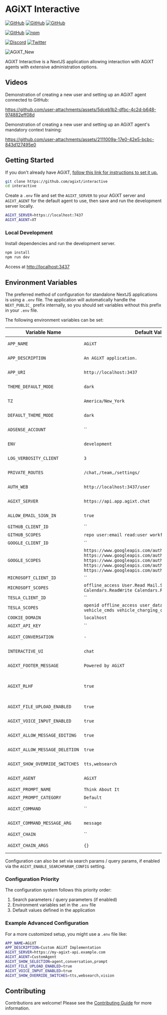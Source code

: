 # AGiXT Interactive

[![GitHub](https://img.shields.io/badge/GitHub-AGiXT%20Core-blue?logo=github&style=plastic)](https://github.com/Josh-XT/AGiXT) [![GitHub](https://img.shields.io/badge/GitHub-AGiXT%20Interactive%20UI-blue?logo=github&style=plastic)](https://github.com/AGiXT/AGiXT-Interactive) [![GitHub](https://img.shields.io/badge/GitHub-AGiXT%20StreamLit%20UI-blue?logo=github&style=plastic)](https://github.com/AGiXT/streamlit)

[![GitHub](https://img.shields.io/badge/GitHub-AGiXT%20TypeScript%20SDK-blue?logo=github&style=plastic)](https://github.com/AGiXT/typescript-sdk) [![npm](https://img.shields.io/badge/npm-AGiXT%20TypeScript%20SDK-blue?logo=npm&style=plastic)](https://www.npmjs.com/package/agixt)

[![Discord](https://img.shields.io/discord/1097720481970397356?label=Discord&logo=discord&logoColor=white&style=plastic&color=5865f2)](https://discord.gg/d3TkHRZcjD)
[![Twitter](https://img.shields.io/badge/Twitter-Follow_@Josh_XT-blue?logo=twitter&style=plastic)](https://twitter.com/Josh_XT)

![AGiXT_New](https://github.com/user-attachments/assets/14a5c1ae-6af8-4de8-a82e-f24ea52da23f)

AGiXT Interactive is a NextJS application allowing interaction with AGiXT agents with extensive administration options.

## Videos

Demonstration of creating a new user and setting up an AGiXT agent connected to GitHub:

https://github.com/user-attachments/assets/5dceb1b2-dfbc-4c2d-b648-974882eff08d

Demonstration of creating a new user and setting up an AGiXT agent's mandatory context training:

https://github.com/user-attachments/assets/2111009a-17e0-42e5-bcbc-843d127495e0

## Getting Started

If you don't already have AGiXT, [follow this link for instructions to set it up.](https://github.com/Josh-XT/AGiXT#quick-start-guide)

```bash
git clone https://github.com/agixt/interactive
cd interactive
```

Create a `.env` file and set the `AGIXT_SERVER` to your AGiXT server and `AGIXT_AGENT` for the default agent to use, then save and run the development server locally.

```bash
AGIXT_SERVER=https://localhost:7437
AGIXT_AGENT=XT
```

### Local Development

Install dependencies and run the development server.

```bash
npm install
npm run dev
```

Access at <http://localhost:3437>

## Environment Variables

The preferred method of configuration for standalone NextJS applications is using a `.env` file. The application will automatically handle the `NEXT_PUBLIC_` prefix internally, so you should set variables without this prefix in your `.env` file.

The following environment variables can be set:

| Variable Name | Default Value | Description |
| --- | --- | --- |
| `APP_NAME` | `AGiXT` | The name of the AGiXT application. |
| `APP_DESCRIPTION` | `An AGiXT application.` | Description of the AGiXT application. |
| `APP_URI` | `http://localhost:3437` | The URI of the AGiXT application. |
| `THEME_DEFAULT_MODE` | `dark` | The default theme mode for AGiXT. |
| `TZ` | `America/New_York` | The timezone used by the application. |
| `DEFAULT_THEME_MODE` | `dark` | Alternative setting for the default theme mode. |
| `ADSENSE_ACCOUNT` | `` | Google AdSense account ID if applicable. |
| `ENV` | `development` | Environment mode (development/production). |
| `LOG_VERBOSITY_CLIENT` | `3` | Client-side logging verbosity level. |
| `PRIVATE_ROUTES` | `/chat,/team,/settings/` | Routes that require authentication. |
| `AUTH_WEB` | `http://localhost:3437/user` | Authentication web endpoint. |
| `AGIXT_SERVER` | `https://api.app.agixt.chat` | The server address for AGiXT. |
| `ALLOW_EMAIL_SIGN_IN` | `true` | Whether to allow email sign-in. |
| `GITHUB_CLIENT_ID` | `` | GitHub OAuth client ID. |
| `GITHUB_SCOPES` | `repo user:email read:user workflow` | GitHub OAuth scopes. |
| `GOOGLE_CLIENT_ID` | `` | Google OAuth client ID. |
| `GOOGLE_SCOPES` | `https://www.googleapis.com/auth/userinfo.profile https://www.googleapis.com/auth/userinfo.email https://www.googleapis.com/auth/calendar.events.owned https://www.googleapis.com/auth/contacts.readonly https://www.googleapis.com/auth/gmail.modify` | Google OAuth scopes. |
| `MICROSOFT_CLIENT_ID` | `` | Microsoft OAuth client ID. |
| `MICROSOFT_SCOPES` | `offline_access User.Read Mail.Send Calendars.ReadWrite Calendars.ReadWrite.Shared` | Microsoft OAuth scopes. |
| `TESLA_CLIENT_ID` | `` | Tesla OAuth client ID. |
| `TESLA_SCOPES` | `openid offline_access user_data vehicle_device_data vehicle_cmds vehicle_charging_cmds vehicle_location` | Tesla OAuth scopes. |
| `COOKIE_DOMAIN` | `localhost` | Domain for cookies. |
| `AGIXT_API_KEY` | `` | API key for AGiXT. |
| `AGIXT_CONVERSATION` | `-` | The name of the conversation in AGiXT. |
| `INTERACTIVE_UI` | `chat` | The interactive UI mode for AGiXT. |
| `AGIXT_FOOTER_MESSAGE` | `Powered by AGiXT` | The footer message displayed in AGiXT. |
| `AGIXT_RLHF` | `true` | Whether RLHF (Reinforcement Learning from Human Feedback) is enabled. |
| `AGIXT_FILE_UPLOAD_ENABLED` | `true` | Whether file upload is enabled. |
| `AGIXT_VOICE_INPUT_ENABLED` | `true` | Whether voice input is enabled. |
| `AGIXT_ALLOW_MESSAGE_EDITING` | `true` | Whether to allow message editing. |
| `AGIXT_ALLOW_MESSAGE_DELETION` | `true` | Whether to allow message deletion. |
| `AGIXT_SHOW_OVERRIDE_SWITCHES` | `tts,websearch` | Which override switches to show. |
| `AGIXT_AGENT` | `AGiXT` | The default agent used in AGiXT. |
| `AGIXT_PROMPT_NAME` | `Think About It` | Default prompt name. |
| `AGIXT_PROMPT_CATEGORY` | `Default` | Default prompt category. |
| `AGIXT_COMMAND` | `` | Default command to execute. |
| `AGIXT_COMMAND_MESSAGE_ARG` | `message` | Argument name for command messages. |
| `AGIXT_CHAIN` | `` | Default chain to execute. |
| `AGIXT_CHAIN_ARGS` | `{}` | Arguments for the default chain. |

Configuration can also be set via search params / query params, if enabled via the `AGIXT_ENABLE_SEARCHPARAM_CONFIG` setting.

### Configuration Priority

The configuration system follows this priority order:

1. Search parameters / query parameters (if enabled)  
2. Environment variables set in the `.env` file
3. Default values defined in the application

### Example Advanced Configuration

For a more customized setup, you might use a `.env` file like:

```bash
APP_NAME=AGiXT
APP_DESCRIPTION=Custom AGiXT Implementation
AGIXT_SERVER=https://my-agixt-api.example.com
AGIXT_AGENT=CustomAgent
AGIXT_SHOW_SELECTION=agent,conversation,prompt
AGIXT_FILE_UPLOAD_ENABLED=true
AGIXT_VOICE_INPUT_ENABLED=true
AGIXT_SHOW_OVERRIDE_SWITCHES=tts,websearch,vision
```

## Contributing

Contributions are welcome! Please see the [Contributing Guide](CONTRIBUTING.md) for more information.
